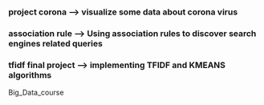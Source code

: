 ### project corona --> visualize some data about corona virus 

### association rule --> Using association rules to discover search engines related queries

### tfidf final project --> implementing TFIDF and KMEANS algorithms


Big_Data_course
